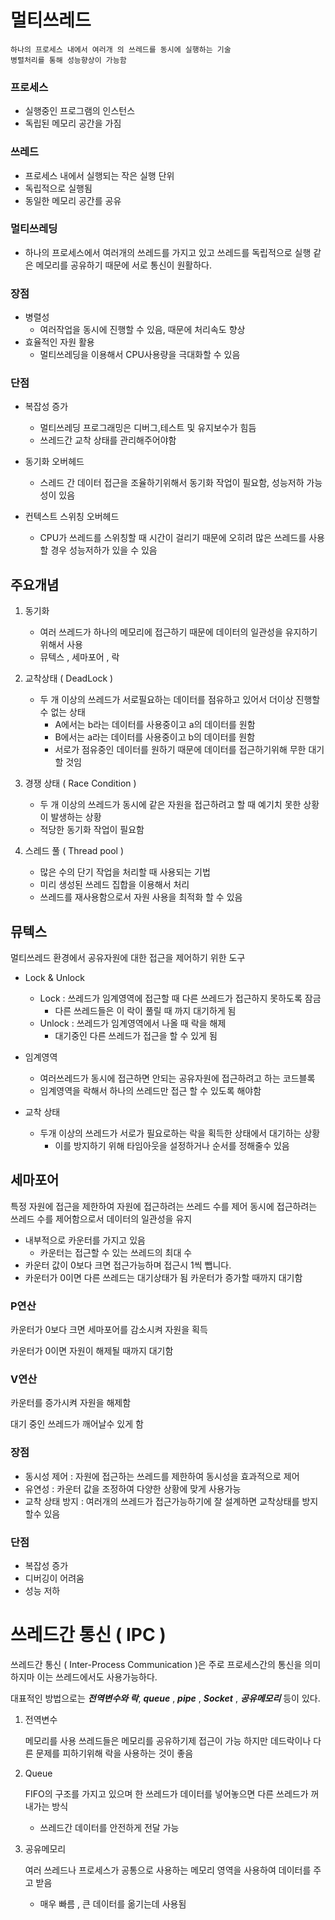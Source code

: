 # 멀티쓰레드
    하나의 프로세스 내에서 여러개 의 쓰레드를 동시에 실행하는 기술
    병렬처리를 통해 성능향상이 가능함

### 프로세스
- 실행중인 프로그램의 인스턴스
- 독립된 메모리 공간을 가짐

### 쓰레드
- 프로세스 내에서 실행되는 작은 실행 단위
- 독립적으로 실행됨
- 동일한 메모리 공간를 공유
### 멀티쓰레딩
- 하나의 프로세스에서 여러개의 쓰레드를 가지고 있고 쓰레드를 독립적으로 실행 같은 메모리를 공유하기 때문에 서로 통신이 원활하다.

### 장점
- 병렬성
    - 여러작업을 동시에 진행할 수 있음, 때문에 처리속도 향상
- 효율적인 자원 활용
    -   멀티쓰레딩을 이용해서 CPU사용량을 극대화할 수 있음

### 단점
- 복잡성 증가
    - 멀티쓰레딩 프로그래밍은 디버그,테스트 및 유지보수가 힘듬
    - 쓰레드간 교착 상태를 관리해주어야함

- 동기화 오버헤드
    - 스레드 간 데이터 접근을 조율하기위해서 동기화 작업이 필요함, 성능저하 가능성이 있음

- 컨텍스트 스위칭 오버헤드
    -  CPU가 쓰레드를 스위칭할 때 시간이 걸리기 때문에 오히려 많은 쓰레드를 사용할 경우 성능저하가 있을 수 있음

## 주요개념
1. 동기화
    - 여러 쓰레드가 하나의 메모리에 접근하기 때문에 데이터의 일관성을 유지하기 위해서 사용
    - 뮤텍스 , 세마포어 , 락
2. 교착상태 ( DeadLock )
    - 두 개 이상의 쓰레드가 서로필요하는 데이터를 점유하고 있어서 더이상 진행할수 없는 상태
        - A에서는 b라는 데이터를 사용중이고 a의 데이터를 원함
        - B에서는 a라는 데이터를 사용중이고 b의 데이터를 원함
        - 서로가 점유중인 데이터를 원하기 때문에 데이터를 접근하기위해 무한 대기 할 것임
    
3. 경쟁 상태 ( Race Condition )
    - 두 개 이상의 쓰레드가 동시에 같은 자원을 접근하려고 할 때 예기치 못한 상황이 발생하는 상황
    - 적당한 동기화 작업이 필요함

4. 스레드 풀 ( Thread pool )
    - 많은 수의 단기 작업을 처리할 때 사용되는 기법
    - 미리 생성된 쓰레드 집합을 이용해서 처리
    - 쓰레드를 재사용함으로서 자원 사용을 최적화 할 수 있음


## 뮤텍스
멀티쓰레드 환경에서 공유자원에 대한 접근을 제어하기 위한 도구

- Lock & Unlock
    - Lock : 쓰레드가 임계영역에 접근할 때 다른 쓰레드가 접근하지 못하도록 잠금
        - 다른 쓰레드들은 이 락이 풀릴 때 까지 대기하게 됨
    - Unlock : 쓰레드가 임계영역에서 나올 때 락을 해제
        - 대기중인 다른 쓰레드가 접근을 할 수 있게 됨

- 임계영역
    - 여러쓰레드가 동시에 접근하면 안되는 공유자원에 접근하려고 하는 코드블록
    - 임계영역을 락해서 하나의 쓰레드만 접근 할 수 있도록 해야함

- 교착 상태
    - 두개 이상의 쓰레드가 서로가 필요로하는 락을 획득한 상태에서 대기하는 상황
        - 이를 방지하기 위해 타임아웃을 설정하거나 순서를 정해줄수 있음

## 세마포어
특정 자원에 접근을 제한하여 자원에 접근하려는 쓰레드 수를 제어 동시에 접근하려는 쓰레드 수를 제어함으로서 데이터의 일관성을 유지

- 내부적으로 카운터를 가지고 있음
    - 카운터는 접근할 수 있는 쓰레드의 최대 수
- 카운터 값이 0보다 크면 접근가능하며 접근시 1씩 뺍니다.
- 카운터가 0이면 다른 쓰레드는 대기상태가 됨 카운터가 증가할 때까지 대기함

### P연산
카운터가 0보다 크면 세마포어를 감소시켜 자원을 획득

카운터가 0이면 자원이 해제될 때까지 대기함

### V연산
카운터를 증가시켜 자원을 해제함

대기 중인 쓰레드가 깨어날수 있게 함

### 장점
- 동시성 제어 : 자원에 접근하는 쓰레드를 제한하여 동시성을 효과적으로 제어
- 유연성 : 카운터 값을 조정하여 다양한 상황에 맞게 사용가능
- 교착 상태 방지 : 여러개의 쓰레드가 접근가능하기에 잘 설계하면 교착상태를 방지할수 있음

### 단점
- 복잡성 증가
- 디버깅이 어려움
- 성능 저하

# 쓰레드간 통신 ( IPC )
쓰레드간 통신 ( Inter-Process Communication )은 주로 프로세스간의 통신을 의미하지마 이는 쓰레드에서도 사용가능하다.

대표적인 방법으로는 ***전역변수와 락***, ***queue*** , ***pipe*** , ***Socket*** , ***공유메모리*** 등이 있다.

1. 전역변수
    
     메모리를 사용 쓰레드들은 메모리를 공유하기제 접근이 가능 하지만 데드락이나 다른 문제를 피하기위해 락을 사용하는 것이 좋음

2. Queue

    FIFO의 구조를 가지고 있으며 한 쓰레드가 데이터를 넣어놓으면 다른 쓰레드가 꺼내가는 방식

    - 쓰레드간 데이터를 안전하게 전달 가능

3. 공유메모리

    여러 쓰레드나 프로세스가 공통으로 사용하는 메모리 영역을 사용하여 데이터를 주고 받음

    - 매우 빠름 , 큰 데이터를 옮기는데 사용됨